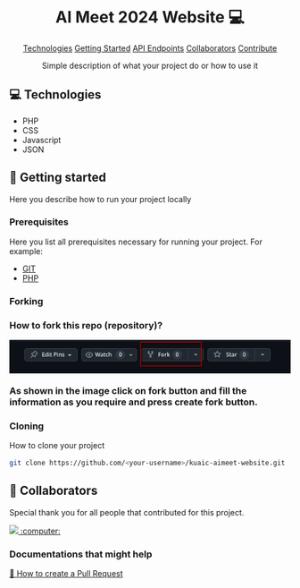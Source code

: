                      
<h1 align="center" style="font-weight: bold;">AI Meet 2024 Website 💻</h1>

<p align="center">
<a href="#tech">Technologies</a>
<a href="#started">Getting Started</a>
<a href="#routes">API Endpoints</a>
<a href="#colab">Collaborators</a>
<a href="#contribute">Contribute</a> 
</p>


<p align="center">Simple description of what your project do or how to use it</p>

 
<h2 id="technologies">💻 Technologies</h2>

- PHP
- CSS
- Javascript
- JSON
 
<h2 id="started">🚀 Getting started</h2>

Here you describe how to run your project locally
 
<h3>Prerequisites</h3>

Here you list all prerequisites necessary for running your project. For example:

- [GIT](https://git-scm.com/downloads)
- [PHP](https://www.php.net/manual/en/install.php)
 
<h3>Forking<h3>

How to fork this repo (repository)?

![fork img](https://raw.githubusercontent.com/KUAIC/kuaic-aimeet-website/refs/heads/main/assets/img/fork.png)

As shown in the image click on fork button and fill the information as you require and press create fork button.

<h3>Cloning</h3>

How to clone your project

```bash
git clone https://github.com/<your-username>/kuaic-aimeet-website.git
```

 
<h2 id="colab">🤝 Collaborators</h2>

<p>Special thank you for all people that contributed for this project.</p>

<a href="https://github.com/KUAIC/kuaic-aimeet-website/graphs/contributors">
  <img src="https://contrib.rocks/image?repo=KUAIC/kuaic-aimeet-website" /> :computer:
</a>

<h3>Documentations that might help</h3>

[📝 How to create a Pull Request](https://docs.github.com/en/pull-requests/collaborating-with-pull-requests/proposing-changes-to-your-work-with-pull-requests/creating-a-pull-request-from-a-fork)